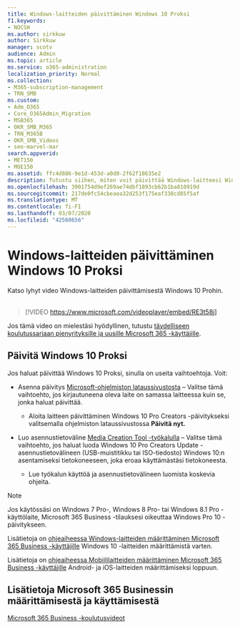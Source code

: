 ```yaml
---
title: Windows-laitteiden päivittäminen Windows 10 Proksi
f1.keywords:
- NOCSH
ms.author: sirkkuw
author: Sirkkuw
manager: scotv
audience: Admin
ms.topic: article
ms.service: o365-administration
localization_priority: Normal
ms.collection:
- M365-subscription-management
- TRN_SMB
ms.custom:
- Adm_O365
- Core_O365Admin_Migration
- MSB365
- OKR_SMB_M365
- TRN_M365B
- OKR_SMB_Videos
- seo-marvel-mar
search.appverid:
- MET150
- MOE150
ms.assetid: ffc4d886-9e1d-453d-a0d0-2f62f18635e2
description: Tutustu siihen, miten voit päivittää Windows-laitteesi Windows 10 Proksi, jotta voit hyödyntää entistä kehittyneempiä suojaus- ja yritysverkko-ominaisuuksia.
ms.openlocfilehash: 3901754d9ef269ae74dbf1893cb62b1ba810919d
ms.sourcegitcommit: 217de0fc54cbeaea32d253f175eaf338cd85f5af
ms.translationtype: MT
ms.contentlocale: fi-FI
ms.lasthandoff: 03/07/2020
ms.locfileid: "42560656"
---
```

# <a name="upgrade-windows-devices-to-windows-10-pro"></a>Windows-laitteiden päivittäminen Windows 10 Proksi

Katso lyhyt video Windows-laitteiden päivittämisestä Windows 10 Prohin.<br><br>

> [!VIDEO https://www.microsoft.com/videoplayer/embed/RE3t58j] 

Jos tämä video on mielestäsi hyödyllinen, tutustu [täydelliseen koulutussarjaan pienyrityksille ja uusille Microsoft 365 -käyttäjille](https://support.office.com/article/6ab4bbcd-79cf-4000-a0bd-d42ce4d12816).

## <a name="upgrade-to-windows-10-pro"></a>Päivitä Windows 10 Proksi
  
Jos haluat päivittää Windows 10 Proksi, sinulla on useita vaihtoehtoja. Voit:
    
- Asenna päivitys [Microsoft-ohjelmiston lataussivustosta](https://go.microsoft.com/fwlink/?LinkID=836951 ) &ndash; Valitse tämä vaihtoehto, jos kirjautuneena oleva laite on samassa laitteessa kuin se, jonka haluat päivittää. 

    - Aloita laitteen päivittäminen Windows 10 Pro Creators -päivitykseksi valitsemalla ohjelmiston lataussivustossa **Päivitä nyt.** 
    
- Luo asennustietoväline [Media Creation Tool -työkalulla](https://go.microsoft.com/fwlink/?LinkID=836960) &ndash; Valitse tämä vaihtoehto, jos haluat luoda Windows 10 Pro Creators Update -asennustietovälineen (USB-muistitikku tai ISO-tiedosto) Windows 10:n asentamiseksi tietokoneeseen, joka eroaa käyttämästäsi tietokoneesta.

    - Lue työkalun käyttöä ja asennustietovälineen luomista koskevia ohjeita. 

> [!NOTE]
> Jos käytössäsi on Windows 7 Pro-, Windows 8 Pro- tai Windows 8.1 Pro -käyttölaite, Microsoft 365 Business -tilauksesi oikeuttaa Windows Pro 10 -päivitykseen.
    
Lisätietoja on [ohjeaiheessa Windows-laitteiden määrittäminen Microsoft 365 Business -käyttäjille](set-up-windows-devices.md) Windows 10 -laitteiden määrittämistä varten. 
  
Lisätietoja on [ohjeaiheessa Mobiililaitteiden määrittäminen Microsoft 365 Business -käyttäjille](set-up-mobile-devices.md) Android- ja iOS-laitteiden määrittämiseksi loppuun. 
  
## <a name="for-more-on-setting-up-and-using-microsoft-365-business"></a>Lisätietoja Microsoft 365 Businessin määrittämisestä ja käyttämisestä

[Microsoft 365 Business -koulutusvideot](https://support.office.com/article/6ab4bbcd-79cf-4000-a0bd-d42ce4d12816)
